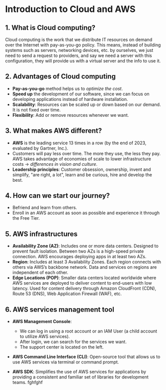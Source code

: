 # Introduction to Cloud and AWS

## 1. What is Cloud computing?
Cloud computing is the work that we distribute IT resources on demand over the Internet with pay-as-you-go policy. This means, instead of building systems such as servers, networking devices, etc. by ourselves, we just need to send a request to providers, and say we need a server with this configuration, they will provide us with a virtual server and the info to use it.

## 2. Advantages of Cloud computing

- **Pay-as-you-go** method helps us to *optimize the cost*.
- **Speed up** the development of our software, since we can focus on developing applications instead of hardware installation.
- **Scalability**: Resources can be scaled up or down based on our demand. It is not fixed over time.
- **Flexibility**: Add or remove resources whenever we want.

## 3. What makes AWS different?

- **AWS** is the leading service 13 times in a row (by the end of 2023, evaluated by Gartner, Inc.).
- Customers will pay less over time. The more they use, the less they pay. AWS takes advantage of economies of scale to lower infrastructure costs → *differences in vision and culture*.
- **Leadership principles**: Customer obsession, ownership, invent and simplify, "are right, a lot", learn and be curious, hire and develop the best.

## 4. How can we start our journey?

- Befriend and learn from others.
- Enroll in an AWS account as soon as possible and experience it through the Free Tier.

## 5. AWS infrastructures

- **Availability Zone (AZ)**: Includes one or more data centers. Designed to prevent fault isolation. Between two AZs is a high-speed private connection. AWS encourages deploying apps in at least two AZs.
- **Region**: Includes at least 3 Availability Zones. Each region connects with others via AWS’s backbone network. Data and services on regions are independent of each other.
- **Edge Locations (POP)**: Smaller data centers located worldwide where AWS services are deployed to deliver content to end-users with low latency. Used for content delivery through Amazon CloudFront (CDN), Route 53 (DNS), Web Application Firewall (WAF), etc.

## 6. AWS services management tool

- **AWS Management Console**:
  - We can log in using a root account or an IAM User (a child account to utilize AWS services).
  - After login, we can search for the services we want.
  - The support center is located on the left.

- **AWS Command Line Interface (CLI)**: Open-source tool that allows us to use AWS services via terminal or command prompt.

- **AWS SDK**: Simplifies the use of AWS services for applications by providing a consistent and familiar set of libraries for development teams. fghfghf
